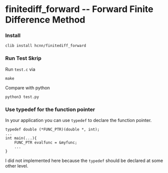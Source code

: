 # finitediff_forward -- Forward Finite Difference Method

### Install
```
clib install hcnn/finitediff_forward
```

### Run Test Skrip
Run `test.c` via

```
make
```

Compare with python

```
python3 test.py
```


### Use typedef for the function pointer
In your application you can use `typedef` to declare the function pointer. 

```
typedef double (*FUNC_PTR)(double *, int);
...
int main(...){
    FUNC_PTR evalfunc = &myfunc;
    ...
}
```

I did not implemented here because the `typedef` should be declared at some other level.

